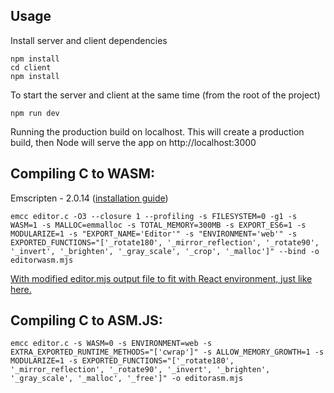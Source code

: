 ## Usage

Install server and client dependencies

```
npm install
cd client
npm install
```

To start the server and client at the same time (from the root of the project)

```
npm run dev
```

Running the production build on localhost. This will create a production build, then Node will serve the app on http://localhost:3000

## Compiling C to WASM:

Emscripten - 2.0.14 ([installation guide](https://emscripten.org/docs/getting_started/downloads.html))

```
emcc editor.c -O3 --closure 1 --profiling -s FILESYSTEM=0 -g1 -s WASM=1 -s MALLOC=emmalloc -s TOTAL_MEMORY=300MB -s EXPORT_ES6=1 -s MODULARIZE=1 -s "EXPORT_NAME='Editor'" -s "ENVIRONMENT='web'" -s EXPORTED_FUNCTIONS="['_rotate180', '_mirror_reflection', '_rotate90', '_invert', '_brighten', '_gray_scale', '_crop', '_malloc']" --bind -o editorwasm.mjs
```

[With modified editor.mjs output file to fit with React environment, just like here.](https://stackoverflow.com/a/60571821/9682898)

## Compiling C to ASM.JS:

```
emcc editor.c -s WASM=0 -s ENVIRONMENT=web -s EXTRA_EXPORTED_RUNTIME_METHODS="['cwrap']" -s ALLOW_MEMORY_GROWTH=1 -s MODULARIZE=1 -s EXPORTED_FUNCTIONS="['_rotate180', '_mirror_reflection', '_rotate90', '_invert', '_brighten', '_gray_scale', '_malloc', '_free']" -o editorasm.mjs
```
